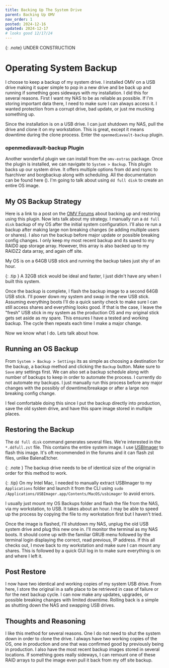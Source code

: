 ```yaml
---
title: Backing Up The System Drive
parent: Backing Up OMV
nav_order: 1
posted: 2024-12-16
updated: 2024-12-17
# looks good 12/17/24
---
```


{: .note}
UNDER CONSTRUCTION

# Operating System Backup

I choose to keep a backup of my system drive. I installed OMV on a USB drive making it super simple to pop in a new drive and be back up and running if something goes sideways with my installation. I did this for several reasons. First I want my NAS to be as reliable as possible. If I'm storing important data there, I need to make sure I can always access it. I wanted protection from a corrupt drive, bad update, or just me mucking something up.

Since the installation is on a USB drive. I can just shutdown my NAS, pull the drive and clone it on my workstation. This is great, except it means downtime during the clone process. Enter the `openmediavault-backup` plugin.

### openmediavault-backup Plugin

Another wonderful plugin we can install from the `omv-extras` package. Once the plugin is installed, we can navigate to `System > Backup`. This plugin backs up our system drive. It offers multiple options from dd and rsync to fsarchiver and borgbackup along with scheduling. All the documentation can be found here (). I'm going to talk about using `dd full disk` to create an entire OS image.

## My OS Backup Strategy

Here is a link to a post on the [OMV Forums](https://forum.openmediavault.org/index.php?thread/43774-how-to-restore-omv-system-backup-made-with-openmediavault-backup-plugin/) about backing up and restoring using this plugin. Now lets talk about my strategy. I manually run a `dd full disk` backup of my OS after the initial system configuration. I'll also re run a backup after making large non breaking changes (ie adding multiple users or shares). I also run the backup before major update or possible breaking config changes. I only keep my most recent backup and its saved to my RAID0 app storage array. However, this array is also backed up to my RAIDZ2 data array, and again off site.

My OS is on a 64GB USB stick and running the backup takes just shy of an hour.

{: .tip }
A 32GB stick would be ideal and faster, I just didn't have any when I built this system.

Once the backup is complete, I flash the backup image to a second 64GB USB stick. I'll power down my system and swap in the new USB stick. Assuming everything boots I'll do a quick sanity check to make sure I can still access shares and everything looks good. If that is the case, I leave the "fresh" USB stick in my system as the production OS and my original stick gets set aside as my spare. This ensures I have a tested and working backup. The cycle then repeats each time I make a major change.

Now we know what I do. Lets talk about how.


## Running an OS Backup

From `System > Backup > Settings` its as simple as choosing a destination for the backup, a backup method and clicking the `Backup` button. Make sure to `Save` any settings first. We can also set a backup schedule along with number of backups to keep in order to automate the process. I currently do not automate my backups. I just manually run this process before any major changes with the possibly of downtime/breakage or after a large non breaking config change.

I feel comfortable doing this since I put the backup directly into production, save the old system drive, and have this spare image stored in multiple places.

## Restoring the Backup

The `dd full disk` command generates several files. We're interested in the `*.ddfull.zst` file. This contains the entire system image. I use [USBImager](https://bztsrc.gitlab.io/usbimager/) to flash this image. It's oft recommended in the forums and it can flash zst files, unlike BalenaEtcher.

{: .note }
The backup drive needs to be of identical size of the orignial in order for this method to work.

{: .tip}
On my Intel Mac, I needed to manually extract USBImager to my `Applications` folder and launch it from the CLI using `sudo /Applications/USBImager.app/Contents/MacOS/usbimager` to avoid errors.

I usually just mount my OS Backups folder and flash the file from the NAS, via my workstation, to USB. It takes about an hour. I may be able to speed up the process by copying the file to my workstation first but I haven't tried.

Once the image is flashed, I'll shutdown my NAS, unplug the old USB system drive and plug this new one in. I'll monitor the terminal as my NAS boots. It should come up with the familiar GRUB menu followed by the terminal login displaying the correct, read previous, IP address. If this all checks out, I move back to my workstation and make sure I can mount any shares. This is followed by a quick GUI log in to make sure everything is on and where I left it.

## Post Restore

I now have two identical and working copies of my system USB drive. From here, I store the original in a safe place to be retrieved in case of failure or for the next backup cycle. I can now make any updates, upgrades, or possible breaking changes with limited downtime. Rolling back is a simple as shutting down the NAS and swapping USB drives.

## Thoughts and Reasoning

I like this method for several reasons. One I do not need to shut the system down in order to clone the drive. I always have two working copies of the OS, one in production and one that was confirmed good by previously being in production. I also have the most recent backup images stored in several locations. If something goes really sideways, I can remount one of these RAID arrays to pull the image even pull it back from my off site backup. 


